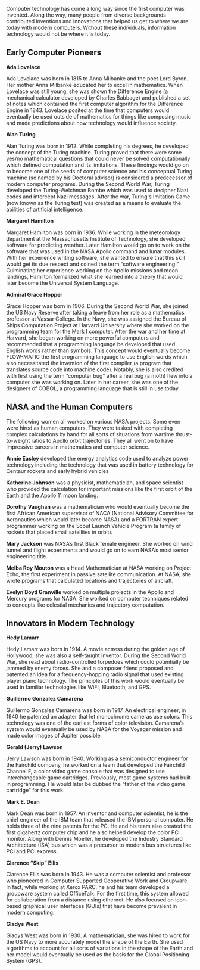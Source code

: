 Computer technology has come a long way since the first computer was invented. Along the way, many people from diverse backgrounds contributed inventions and innovations that helped us get to where we are today with modern computers. Without these individuals, information technology would not be where it is today.

## Early Computer Pioneers

**Ada Lovelace**

Ada Lovelace was born in 1815 to Anna Milbanke and the poet Lord Byron. Her mother Anna Milbanke educated her to excel in mathematics. When Lovelace was still young, she was shown the Difference Engine (a mechanical calculator developed by Charles Babbage) and published a set of notes which contained the first computer algorithm for the Difference Engine in 1843. Lovelace posited at the time that computers would eventually be used outside of mathematics for things like composing music and made predictions about how technology would influence society.

**Alan Turing**

Alan Turing was born in 1912. While completing his degrees, he developed the concept of the Turing machine. Turing proved that there were some yes/no mathematical questions that could never be solved computationally which defined computation and its limitations. These findings would go on to become one of the seeds of computer science and his conceptual Turing machine (so named by his Doctoral advisor) is considered a predecessor of modern computer programs. During the Second World War, Turing developed the Turing-Welchman Bombe which was used to decipher Nazi codes and intercept Nazi messages. After the war, Turing's Imitation Game (now known as the Turing test) was created as a means to evaluate the abilities of artificial intelligence.

**Margaret Hamilton**

Margaret Hamilton was born in 1936. While working in the meteorology department at the Massachusetts Institute of Technology, she developed software for predicting weather. Later Hamilton would go on to work on the software that was used in the NASA Apollo command and lunar modules. With her experience writing software, she wanted to ensure that this skill would get its due respect and coined the term “software engineering.” Culminating her experience working on the Apollo missions and moon landings, Hamilton formalized what she learned into a theory that would later become the Universal System Language.

**Admiral Grace Hopper**

Grace Hopper was born in 1906. During the Second World War, she joined the US Navy Reserve after taking a leave from her role as a mathematics professor at Vassar College. In the Navy, she was assigned the Bureau of Ships Computation Project at Harvard University where she worked on the programming team for the Mark I computer. After the war and her time at Harvard, she began working on more powerful computers and recommended that a programming language be developed that used English words rather than symbols. This concept would eventually become FLOW-MATIC the first programming language to use English words which also necessitated the invention of the first compiler (a program that translates source code into machine code). Notably, she is also credited with first using the term “computer bug” after a real bug (a moth) flew into a computer she was working on. Later in her career, she was one of the designers of COBOL, a programming language that is still in use today.

## NASA and the Human Computers

The following women all worked on various NASA projects. Some even were hired as human computers. They were tasked with completing complex calculations by hand for all sorts of situations from wartime thrust-to-weight ratios to Apollo orbit trajectories. They all went on to have impressive careers in mathematics and computer science.

**Annie Easley** developed the energy analytics code used to analyze power technology including the technology that was used in battery technology for Centaur rockets and early hybrid vehicles

**Katherine Johnson** was a physicist, mathematician, and space scientist who provided the calculation for important missions like the first orbit of the Earth and the Apollo 11 moon landing.

**Dorothy Vaughan** was a mathematician who would eventually become the first African American supervisor of NACA (National Advisory Committee for Aeronautics which would later become NASA) and a FORTRAN expert programmer working on the Scout Launch Vehicle Program (a family of rockets that placed small satellites in orbit).

**Mary Jackson** was NASA’s first Black female engineer. She worked on wind tunnel and flight experiments and would go on to earn NASA’s most senior engineering title.

**Melba Roy Mouton** was a Head Mathematician at NASA working on Project Echo, the first experiment in passive satellite communication. At NASA, she wrote programs that calculated locations and trajectories of aircraft.

**Evelyn Boyd Granville** worked on multiple projects in the Apollo and Mercury programs for NASA. She worked on computer techniques related to concepts like celestial mechanics and trajectory computation.

## Innovators in Modern Technology

**Hedy Lamarr**

Hedy Lamarr was born in 1914. A movie actress during the golden age of Hollywood, she was also a self-taught inventor. During the Second World War, she read about radio-controlled torpedoes which could potentially be jammed by enemy forces. She and a composer friend proposed and patented an idea for a frequency-hopping radio signal that used existing player piano technology. The principles of this work would eventually be used in familiar technologies like WiFI, Bluetooth, and GPS.

**Guillermo Gonzalez Camarena**

Guillermo Gonzalez Camarena was born in 1917. An electrical engineer, in 1940 he patented an adapter that let monochrome cameras use colors. This technology was one of the earliest forms of color television. Camarena’s system would eventually be used by NASA for the Voyager mission and made color images of Jupiter possible.

**Gerald (Jerry) Lawson**

Jerry Lawson was born in 1940. Working as a semiconductor engineer for the Fairchild company, he worked on a team that developed the Fairchild Channel F, a color video game console that was designed to use interchangeable game cartridges. Previously, most game systems had built-in programming. He would later be dubbed the “father of the video game cartridge” for this work.

**Mark E. Dean**

Mark Dean was born in 1957. An inventor and computer scientist, he is the chief engineer of the IBM team that released the IBM personal computer. He holds three of the nine patents for the PC. He and his team also created the first gigahertz computer chip and he also helped develop the color PC monitor. Along with Dennis Moeller, he developed the Industry Standard Architecture (ISA) bus which was a precursor to modern bus structures like PCI and PCI express.

**Clarence “Skip” Ellis**

Clarence Ellis was born in 1943. He was a computer scientist and professor who pioneered in Computer Supported Cooperative Work and Groupware. In fact, while working at Xerox PARC, he and his team developed a groupware system called OfficeTalk. For the first time, this system allowed for collaboration from a distance using ethernet. He also focused on icon-based graphical user interfaces (GUIs) that have become prevalent in modern computing.

**Gladys West**

Gladys West was born in 1930. A mathematician, she was hired to work for the US Navy to more accurately model the shape of the Earth. She used algorithms to account for all sorts of variations in the shape of the Earth and her model would eventually be used as the basis for the Global Positioning System (GPS).